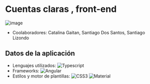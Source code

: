 # Cuentas claras , front-end

![image](https://github.com/Tilk1/cuenta-claras-server-side/assets/24284918/6fdd4011-cfdc-4048-91c1-0bf13d1e51eb)

- Coolaboradores:  Catalina Gaitan, Santiago Dos Santos, Santiago Lizondo

## Datos de la aplicación
- Lenguajes utilizados: 
![Typescript](https://img.shields.io/badge/TypeScript-007ACC?style=for-the-badge&logo=typescript&logoColor=white)
- Frameworks: ![Angular](https://img.shields.io/badge/Angular-DD0031?style=for-the-badge&logo=angular&logoColor=white)
- Estilos y motor de plantillas: ![CSS3](https://img.shields.io/badge/css3-%231572B6.svg?style=for-the-badge&logo=css3&logoColor=white) ![Material](https://img.shields.io/badge/Material--UI-0081CB?style=for-the-badge&logo=material-ui&logoColor=white)

